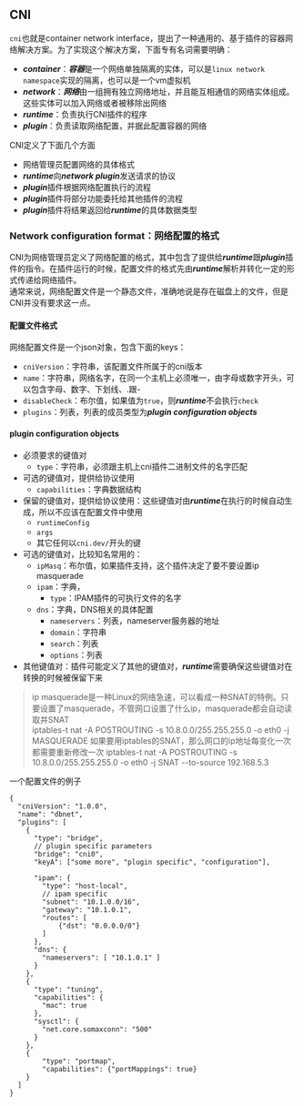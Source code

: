 ## CNI
```cni```也就是container network interface，提出了一种通用的、基于插件的容器网络解决方案。为了实现这个解决方案，下面专有名词需要明确：
- ***container***：***容器***是一个网络单独隔离的实体，可以是```linux network namespace```实现的隔离，也可以是一个vm虚拟机
- ***network***：***网络***由一组拥有独立网络地址，并且能互相通信的网络实体组成。这些实体可以加入网络或者被移除出网络
- ***runtime***：负责执行CNI插件的程序
- ***plugin***：负责读取网络配置，并据此配置容器的网络

CNI定义了下面几个方面
- 网络管理员配置网络的具体格式
- ***runtime***向***network plugin***发送请求的协议
- ***plugin***插件根据网络配置执行的流程
- ***plugin***插件将部分功能委托给其他插件的流程
- ***plugin***插件将结果返回给***runtime***的具体数据类型

### Network configuration format：网络配置的格式
CNI为网络管理员定义了网络配置的格式，其中包含了提供给***runtime***跟***plugin***插件的指令。在插件运行的时候，配置文件的格式先由***runtime***解析并转化一定的形式传递给网络插件。\
通常来说，网络配置文件是一个静态文件，准确地说是存在磁盘上的文件，但是CNI并没有要求这一点。
#### 配置文件格式
网络配置文件是一个json对象，包含下面的keys：
- ```cniVersion```：字符串，该配置文件所属于的cni版本
- ```name```：字符串，网络名字，在同一个主机上必须唯一，由字母或数字开头，可以包含字母、数字、下划线、.跟-
- ```disableCheck```：布尔值，如果值为```true```，则***runtime***不会执行```check```
- ```plugins```：列表，列表的成员类型为***plugin configuration objects***

#### plugin configuration objects
- 必须要求的键值对
    - ```type```：字符串，必须跟主机上cni插件二进制文件的名字匹配
- 可选的键值对，提供给协议使用
    - ```capabilities```：字典数据结构
- 保留的键值对，提供给协议使用：这些键值对由***runtime***在执行的时候自动生成，所以不应该在配置文件中使用
    - ```runtimeConfig```
    - ```args```
    - 其它任何以```cni.dev/```开头的键
- 可选的键值对，比较知名常用的：
    - ```ipMasq```：布尔值，如果插件支持，这个插件决定了要不要设置ip masquerade
    - ```ipam```：字典，
        - ```type```：IPAM插件的可执行文件的名字
    - ```dns```：字典，DNS相关的具体配置
        - ```nameservers```：列表，nameserver服务器的地址
        - ```domain```：字符串
        - ```search```：列表
        - ```options```：列表
- 其他键值对：插件可能定义了其他的键值对，***runtime***需要确保这些键值对在转换的时候被保留下来
> ip masquerade是一种Linux的网络急速，可以看成一种SNAT的特例。只要设置了masquerade，不管网口设置了什么ip，masquerade都会自动读取并SNAT \
> iptables-t nat -A POSTROUTING -s 10.8.0.0/255.255.255.0 -o eth0 -j MASQUERADE
> 如果要用iptables的SNAT，那么网口的ip地址每变化一次都需要重新修改一次
> iptables-t nat -A POSTROUTING -s 10.8.0.0/255.255.255.0 -o eth0 -j SNAT --to-source 192.168.5.3

一个配置文件的例子
```json5
{
  "cniVersion": "1.0.0",
  "name": "dbnet",
  "plugins": [
    {
      "type": "bridge",
      // plugin specific parameters
      "bridge": "cni0",
      "keyA": ["some more", "plugin specific", "configuration"],
      
      "ipam": {
        "type": "host-local",
        // ipam specific
        "subnet": "10.1.0.0/16",
        "gateway": "10.1.0.1",
        "routes": [
            {"dst": "0.0.0.0/0"}
        ]
      },
      "dns": {
        "nameservers": [ "10.1.0.1" ]
      }
    },
    {
      "type": "tuning",
      "capabilities": {
        "mac": true
      },
      "sysctl": {
        "net.core.somaxconn": "500"
      }
    },
    {
        "type": "portmap",
        "capabilities": {"portMappings": true}
    }
  ]
}
```



